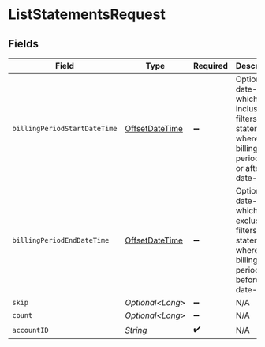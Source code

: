 # ListStatementsRequest


## Fields

| Field                                                                                                           | Type                                                                                                            | Required                                                                                                        | Description                                                                                                     | Example                                                                                                         |
| --------------------------------------------------------------------------------------------------------------- | --------------------------------------------------------------------------------------------------------------- | --------------------------------------------------------------------------------------------------------------- | --------------------------------------------------------------------------------------------------------------- | --------------------------------------------------------------------------------------------------------------- |
| `billingPeriodStartDateTime`                                                                                    | [OffsetDateTime](https://docs.oracle.com/javase/8/docs/api/java/time/OffsetDateTime.html)                       | :heavy_minus_sign:                                                                                              | Optional date-time which inclusively filters all statements where billing period is on or after this date-time. |                                                                                                                 |
| `billingPeriodEndDateTime`                                                                                      | [OffsetDateTime](https://docs.oracle.com/javase/8/docs/api/java/time/OffsetDateTime.html)                       | :heavy_minus_sign:                                                                                              | Optional date-time which exclusively filters all statements where billing period is before this date-time.      |                                                                                                                 |
| `skip`                                                                                                          | *Optional\<Long>*                                                                                               | :heavy_minus_sign:                                                                                              | N/A                                                                                                             | 60                                                                                                              |
| `count`                                                                                                         | *Optional\<Long>*                                                                                               | :heavy_minus_sign:                                                                                              | N/A                                                                                                             | 20                                                                                                              |
| `accountID`                                                                                                     | *String*                                                                                                        | :heavy_check_mark:                                                                                              | N/A                                                                                                             |                                                                                                                 |